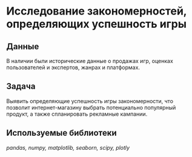 # Исследование закономерностей, определяющих успешность игры


## Данные

В наличии были исторические данные о продажах игр, оценках пользователей и экспертов, жанрах и платформах.

## Задача

Выявить определяющие успешность игры закономерности, что позволит интернет-магазину выбрать потенциально популярный продукт, а также спланировать рекламные кампании.

## Используемые библиотеки
*pandas, numpy, matplotlib, seaborn, scipy, plotly*
